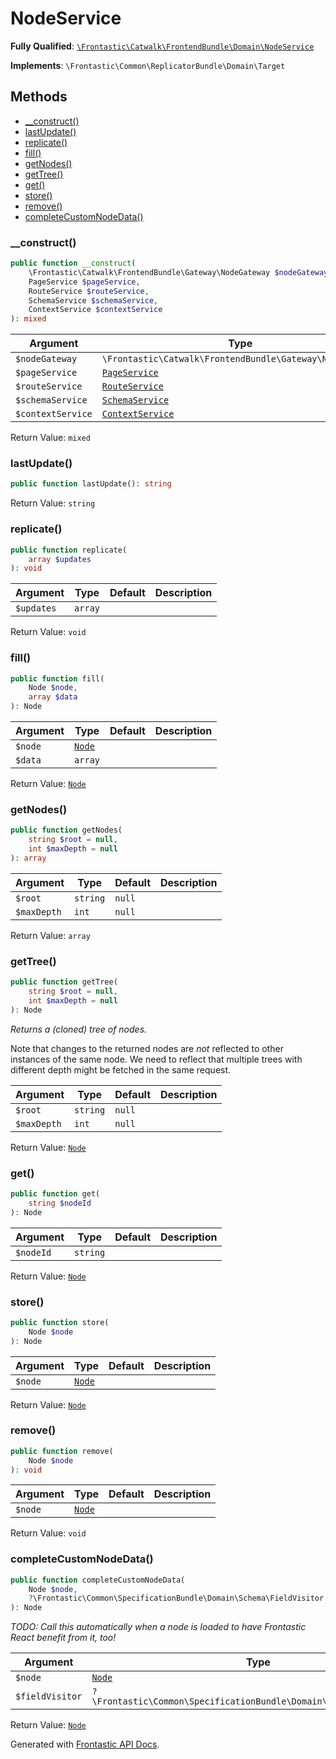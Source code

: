 #  NodeService

**Fully Qualified**: [`\Frontastic\Catwalk\FrontendBundle\Domain\NodeService`](../../../../src/php/FrontendBundle/Domain/NodeService.php)

**Implements**: `\Frontastic\Common\ReplicatorBundle\Domain\Target`

## Methods

* [__construct()](#__construct)
* [lastUpdate()](#lastupdate)
* [replicate()](#replicate)
* [fill()](#fill)
* [getNodes()](#getnodes)
* [getTree()](#gettree)
* [get()](#get)
* [store()](#store)
* [remove()](#remove)
* [completeCustomNodeData()](#completecustomnodedata)

### __construct()

```php
public function __construct(
    \Frontastic\Catwalk\FrontendBundle\Gateway\NodeGateway $nodeGateway,
    PageService $pageService,
    RouteService $routeService,
    SchemaService $schemaService,
    ContextService $contextService
): mixed
```

Argument|Type|Default|Description
--------|----|-------|-----------
`$nodeGateway`|`\Frontastic\Catwalk\FrontendBundle\Gateway\NodeGateway`||
`$pageService`|[`PageService`](PageService.md)||
`$routeService`|[`RouteService`](RouteService.md)||
`$schemaService`|[`SchemaService`](SchemaService.md)||
`$contextService`|[`ContextService`](../../ApiCoreBundle/Domain/ContextService.md)||

Return Value: `mixed`

### lastUpdate()

```php
public function lastUpdate(): string
```

Return Value: `string`

### replicate()

```php
public function replicate(
    array $updates
): void
```

Argument|Type|Default|Description
--------|----|-------|-----------
`$updates`|`array`||

Return Value: `void`

### fill()

```php
public function fill(
    Node $node,
    array $data
): Node
```

Argument|Type|Default|Description
--------|----|-------|-----------
`$node`|[`Node`](Node.md)||
`$data`|`array`||

Return Value: [`Node`](Node.md)

### getNodes()

```php
public function getNodes(
    string $root = null,
    int $maxDepth = null
): array
```

Argument|Type|Default|Description
--------|----|-------|-----------
`$root`|`string`|`null`|
`$maxDepth`|`int`|`null`|

Return Value: `array`

### getTree()

```php
public function getTree(
    string $root = null,
    int $maxDepth = null
): Node
```

*Returns a (cloned) tree of nodes.*

Note that changes to the returned nodes are *not* reflected to other instances of the same node. We need to
reflect that multiple trees with different depth might be fetched in the same request.

Argument|Type|Default|Description
--------|----|-------|-----------
`$root`|`string`|`null`|
`$maxDepth`|`int`|`null`|

Return Value: [`Node`](Node.md)

### get()

```php
public function get(
    string $nodeId
): Node
```

Argument|Type|Default|Description
--------|----|-------|-----------
`$nodeId`|`string`||

Return Value: [`Node`](Node.md)

### store()

```php
public function store(
    Node $node
): Node
```

Argument|Type|Default|Description
--------|----|-------|-----------
`$node`|[`Node`](Node.md)||

Return Value: [`Node`](Node.md)

### remove()

```php
public function remove(
    Node $node
): void
```

Argument|Type|Default|Description
--------|----|-------|-----------
`$node`|[`Node`](Node.md)||

Return Value: `void`

### completeCustomNodeData()

```php
public function completeCustomNodeData(
    Node $node,
    ?\Frontastic\Common\SpecificationBundle\Domain\Schema\FieldVisitor $fieldVisitor = null
): Node
```

*TODO: Call this automatically when a node is loaded to have Frontastic React benefit from it, too!*

Argument|Type|Default|Description
--------|----|-------|-----------
`$node`|[`Node`](Node.md)||
`$fieldVisitor`|`?\Frontastic\Common\SpecificationBundle\Domain\Schema\FieldVisitor`|`null`|

Return Value: [`Node`](Node.md)

Generated with [Frontastic API Docs](https://github.com/FrontasticGmbH/apidocs).
